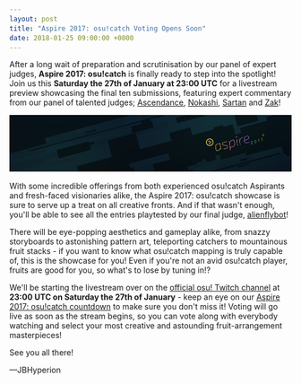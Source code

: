 ```yaml
---
layout: post
title: "Aspire 2017: osu!catch Voting Opens Soon"
date: 2018-01-25 09:00:00 +0000
---
```


After a long wait of preparation and scrutinisation by our panel of expert judges, **Aspire 2017: osu!catch** is finally ready to step into the spotlight! Join us this **Saturday the 27th of January at 23:00 UTC** for a livestream preview showcasing the final ten submissions, featuring expert commentary from our panel of talented judges; [Ascendance](https://osu.ppy.sh/users/2931883), [Nokashi](https://osu.ppy.sh/users/5431196), [Sartan](https://osu.ppy.sh/users/4100941) and [Zak](https://osu.ppy.sh/users/1375955)!

![](/wiki/shared/news/banners/osu_catch.png)

With some incredible offerings from both experienced osu!catch Aspirants and fresh-faced visionaries alike, the Aspire 2017: osu!catch showcase is sure to serve up a treat on all creative fronts. And if that wasn't enough, you'll be able to see all the entries playtested by our final judge, [alienflybot](https://osu.ppy.sh/users/636114)! 

There will be eye-popping aesthetics and gameplay alike, from snazzy storyboards to astonishing pattern art, teleporting catchers to mountainous fruit stacks - if you want to know what osu!catch mapping is truly capable of, this is the showcase for you! Even if you're not an avid osu!catch player, fruits are good for you, so what's to lose by tuning in!?

We'll be starting the livestream over on the [official osu! Twitch channel](https://twitch.tv/osulive) at **23:00 UTC on Saturday the 27th of January** - keep an eye on our [Aspire 2017: osu!catch countdown](http://itsalmo.st/#aspire2017osucatch) to make sure you don't miss it! Voting will go live as soon as the stream begins, so you can vote along with everybody watching and select your most creative and astounding fruit-arrangement masterpieces!

See you all there!

—JBHyperion
